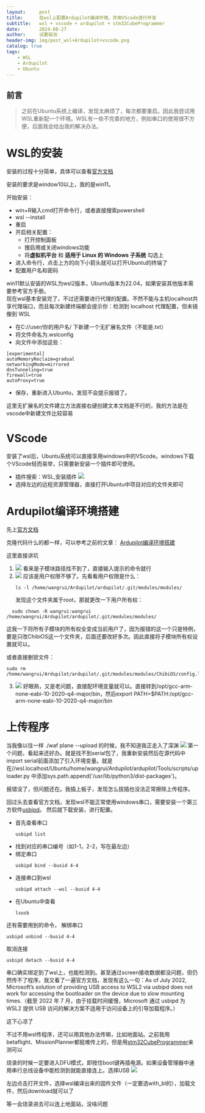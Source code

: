 ```yaml
---
layout:     post
title:      在wsl上配置Ardupilot编译环境，并用VScode进行开发
subtitle:   wsl + vscode + ardupilot + stm32CubeProgrammer
date:       2024-08-27
author:     试墨临池
header-img: img/post_wsl+Ardupilot+vscode.png
catalog: true
tags:
    - WSL
    - Ardupilot
    - Ubuntu
---
```

## 前言
> 之前在Ubuntu系统上编译，发现太麻烦了，每次都要重启。因此我尝试用WSL重新配一个环境。WSL有一些不完善的地方，例如串口的使用很不方便，后面我会给出我的解决办法。

# WSL的安装
安装的过程十分简单，具体可以查看[官方文档](https://learn.microsoft.com/zh-cn/windows/wsl/install)

安装的要求是window10以上，我的是win11。

开始安装：
+ win+R输入cmd打开命令行，或者直接搜索powershell
+ wsl --install
+ 重启
+ 开启相关配置：
  + 打开控制面板
  + 搜启用或关闭windows功能
  + 将**虚拟机平台** 和 **适用于 Linux 的 Windows 子系统** 勾选上
+ 进入命令行，点击上方的向下小箭头就可以打开Ubuntu的终端了
+ 配置用户名和密码

win11默认安装的WSL为wsl2版本，Ubuntu版本为22.04，如果安装其他版本需要参考官方手册。<br>
现在wsl基本安装完了，不过还需要进行代理的配置。不然不能与主机localhost共享代理端口，而且每次新建终端都会提示你：检测到 localhost 代理配置，但未镜像到 WSL

+ 在C://user/你的用户名/ 下新建一个无扩展名文件（不能是.txt）
+ 将文件命名为.wslconfig
+ 向文件中添加这些：
```
[experimental]
autoMemoryReclaim=gradual
networkingMode=mirrored
dnsTunneling=true
firewall=true
autoProxy=true
```
+ 保存，重新进入Ubuntu，发现不会提示报错了。

这里无扩展名的文件建立方法直接右键创建文本文档是不行的，我的方法是在vscode中新建文件比较容易

# VScode

安装了wsl后，Ubuntu系统可以直接享用windows中的VScode。windows下载个VScode轻而易举，只需要新安装一个插件即可使用。
+ 插件搜索：WSL,安装插件
![](https://raw.githubusercontent.com/shimolinchi/shimolinchi.github.io/master/img/2024-08-27-WSL+VScode+Ardupilot/1.png)
+ 选择左边的远程资源管理器，直接打开Ubuntu中项目对应的文件夹即可

# Ardupilot编译环境搭建

先上[官方文档](https://ardupilot.org/dev/docs/building-setup-windows11.html)

克隆代码什么的都一样，可以参考之前的文章：
[Ardupilot编译环境搭建](http://wangrui.tech/2024/07/03/Ardupilot%E7%BC%96%E8%AF%91%E7%8E%AF%E5%A2%83%E6%90%AD%E5%BB%BA/)

这里直接讲坑

1. ![](https://raw.githubusercontent.com/shimolinchi/shimolinchi.github.io/master/img/2024-08-27-WSL+VScode+Ardupilot/2.png)
   看来是子模块路径找不到了，直接输入提示的命令就行
2. ![](https://raw.githubusercontent.com/shimolinchi/shimolinchi.github.io/master/img/2024-08-27-WSL+VScode+Ardupilot/3.png)
   应该是用户权限不够了。先看看用户权限是什么：
   ```
   ls -l /home/wangrui/Ardupilot/ardupilot/.git/modules/modules/
   ```
   发现这个文件夹属于root，那就更改一下用户所有权：
  ```
    sudo chown -R wangrui:wangrui /home/wangrui/Ardupilot/ardupilot/.git/modules/modules/
  ```
这我一下将所有子模块的所有权全变成当前用户了，因为报错的这一个只是特例，要是只改ChibiOS这一个文件夹，后面还要改好多次。因此直接将子模块所有权设置就可以。

或者直接删锁文件：
```
sudo rm /home/wangrui/Ardupilot/ardupilot/.git/modules/modules/ChibiOS/config.lock
```

3. ![](https://raw.githubusercontent.com/shimolinchi/shimolinchi.github.io/master/img/2024-08-27-WSL+VScode+Ardupilot/4.png)
好眼熟，又是老问题，直接配环境变量就可以。直接转到/opt/gcc-arm-none-eabi-10-2020-q4-major/bin，然后export PATH=$PATH:/opt/gcc-arm-none-eabi-10-2020-q4-major/bin

# 上传程序

当我像以往一样 ./waf plane --upload 的时候，我不知道我正走入了深渊
![](https://raw.githubusercontent.com/shimolinchi/shimolinchi.github.io/master/img/2024-08-27-WSL+VScode+Ardupilot/5.png)
第一个问题，看起来还好办。就是找不到serial包了，我重新安装然后在源代码中import serial前面添加了引入环境变量。就是在//wsl.localhost/Ubuntu/home/wangrui/Ardupilot/ardupilot/Tools/scripts/uploader.py
中添加sys.path.append('/usr/lib/python3/dist-packages')。

报错没了，但问题还在。我插上板子，发现怎么拔插也没法正常擦除上传程序。

回过头去查看官方文档，发现wsl不能正常使用windows串口，需要安装一个第三方软件[usbipd](https://github.com/dorssel/usbipd-win/releases)。
然后就下载安装，进行配置。

+ 首先查看串口
  ```
  usbipd list
  ```
+ 找到对应的串口编号（如1-1，2-2，写在最左边）
+ 绑定串口
  ```
  usbipd bind --busid 4-4
  ```
+ 连接串口到wsl
  ```
  usbipd attach --wsl --busid 4-4
  ```
+ 在Ubuntu中查看
  ```
  lsusb
  ```

还有需要用到的命令，
解绑串口
```
usbipd unbind --busid 4-4
```
取消连接
```
usbipd detach --busid 4-4
```

串口确实绑定到了wsl上，也能检测到。甚至通过screen接收数据都没问题，但仍然传不了程序。我又看了一遍官方文档，发现有这么一句：As of July 2022, Microsoft’s solution of providing USB access to WSL2 via usbipd does not work for accessing the bootloader on the device due to slow mounting times.（截至 2022 年 7 月，由于挂载时间缓慢，Microsoft 通过 usbipd 为 WSL2 提供 USB 访问的解决方案不适用于访问设备上的引导加载程序。）

这下心凉了

不过不用wsl传程序，还可以用其他办法传嘛，比如地面站。之前我用betaflight、MissionPlanner都挺难传上的，但是用[stm32CubeProgrammer](https://www.st.com/en/development-tools/stm32cubeprog.html)亲测可以

烧录的时候一定要进入DFU模式，即按住boot键再插电源。如果设备管理器中通用串行总线设备中能检测到就能直接连上。选择USB
![](https://raw.githubusercontent.com/shimolinchi/shimolinchi.github.io/master/img/2024-08-27-WSL+VScode+Ardupilot/6.png)

左边点击打开文件，选择wsl编译出来的固件文件（一定要选with_bl的），加载文件，然后download就可以了

等一会烧录进去可以连上地面站，没啥问题